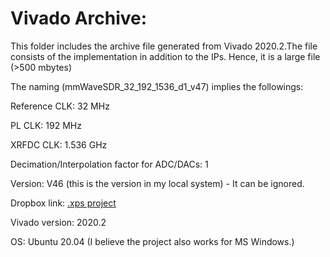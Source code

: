# Vivado Archive:
This folder includes the archive file generated from Vivado 2020.2.The file consists of the implementation in addition to the IPs. Hence, it is a large file (>500 mbytes)

The naming (mmWaveSDR_32_192_1536_d1_v47) implies the followings:

Reference CLK: 32 MHz

PL CLK: 192 MHz

XRFDC CLK: 1.536 GHz

Decimation/Interpolation factor for ADC/DACs: 1

Version: V46 (this is the version in my local system) - It can be ignored.

Dropbox link:
[.xps project
](https://www.dropbox.com/scl/fi/3yyymncf46k1fe2uh9jxx/baseNew_32_192_1536_d1_11212022.zip?rlkey=kaw0o9rs36l0z59ae8gz1b1xb&dl=0)

Vivado version: 2020.2

OS: Ubuntu 20.04 (I believe the project also works for MS Windows.)
